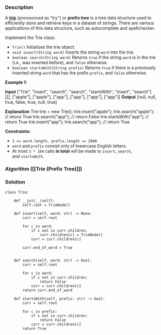 
### Description

A [**trie**](https://en.wikipedia.org/wiki/Trie) (pronounced as "try") or **prefix tree** is a tree data structure used to efficiently store and retrieve keys in a dataset of strings. There are various applications of this data structure, such as autocomplete and spellchecker.

Implement the Trie class:

- `Trie()` Initializes the trie object.
- `void insert(String word)` Inserts the string `word` into the trie.
- `boolean search(String word)` Returns `true` if the string `word` is in the trie (i.e., was inserted before), and `false` otherwise.
- `boolean startsWith(String prefix)` Returns `true` if there is a previously inserted string `word` that has the prefix `prefix`, and `false` otherwise.

**Example 1:**

**Input**
["Trie", "insert", "search", "search", "startsWith", "insert", "search"]
\[[], ["apple"], ["apple"], ["app"], ["app"], ["app"], ["app"]\]
**Output**
[null, null, true, false, true, null, true]

**Explanation**
Trie trie = new Trie();
trie.insert("apple");
trie.search("apple");   // return True
trie.search("app");     // return False
trie.startsWith("app"); // return True
trie.insert("app");
trie.search("app");     // return True

**Constraints:**

- `1 <= word.length, prefix.length <= 2000`
- `word` and `prefix` consist only of lowercase English letters.
- At most `3 * 104` calls **in total** will be made to `insert`, `search`, and `startsWith`.

### Algorithm ([[Trie (Prefix Tree)]])

### Solution

```
class Trie:  
  
    def __init__(self):  
        self.root = TrieNode()  
  
    def insert(self, word: str) -> None:  
        curr = self.root  
  
        for c in word:  
            if c not in curr.children:  
                curr.children[c] = TrieNode()  
            curr = curr.children[c]  
  
        curr.end_of_word = True  
  
  
    def search(self, word: str) -> bool:  
        curr = self.root  
  
        for c in word:  
            if c not in curr.children:  
                return False  
            curr = curr.children[c]  
        return curr.end_of_word  
  
    def startsWith(self, prefix: str) -> bool:  
        curr = self.root  
  
        for c in prefix:  
            if c not in curr.children:  
                return False  
            curr = curr.children[c]  
        return True
```

